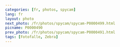```yaml
---
categories: [fr, photos, spycam]
lang: fr
layout: photo
next_photo: /fr/photos/spycam/spycam-P0000499.html
picname: P0000490
prev_photo: /fr/photos/spycam/spycam-P0000491.html
tags: [Fotofalle, Zebra]
---
```


